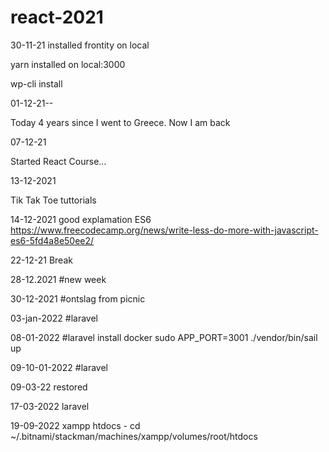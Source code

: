 # react-2021

30-11-21 installed frontity on local

yarn installed on local:3000

wp-cli install

01-12-21--

Today 4 years since I went to Greece. Now I am back

07-12-21

Started React Course...

13-12-2021

Tik Tak Toe tuttorials

14-12-2021
good explamation ES6
https://www.freecodecamp.org/news/write-less-do-more-with-javascript-es6-5fd4a8e50ee2/

22-12-21
Break

28-12.2021
#new week

30-12-2021
#ontslag from picnic

03-jan-2022
#laravel

08-01-2022
#laravel install docker
sudo APP_PORT=3001 ./vendor/bin/sail up

09-10-01-2022
#laravel

09-03-22
restored

17-03-2022
laravel 

19-09-2022
xampp htdocs - cd ~/.bitnami/stackman/machines/xampp/volumes/root/htdocs

